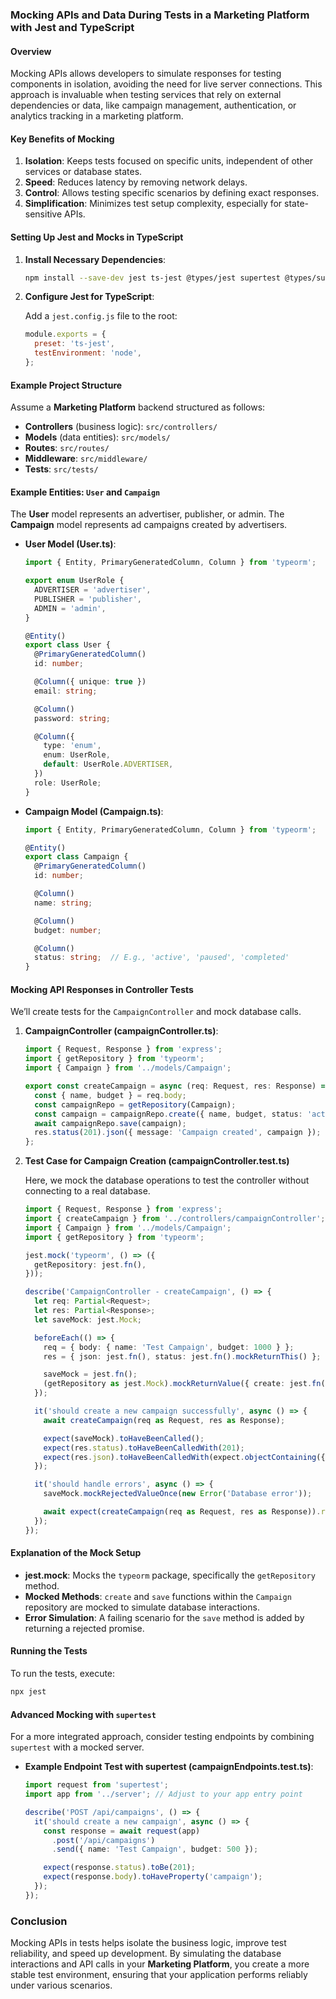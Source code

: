### Mocking APIs and Data During Tests in a Marketing Platform with Jest and TypeScript

#### Overview

Mocking APIs allows developers to simulate responses for testing components in isolation, avoiding the need for live server connections. This approach is invaluable when testing services that rely on external dependencies or data, like campaign management, authentication, or analytics tracking in a marketing platform.

#### Key Benefits of Mocking

1. **Isolation**: Keeps tests focused on specific units, independent of other services or database states.
2. **Speed**: Reduces latency by removing network delays.
3. **Control**: Allows testing specific scenarios by defining exact responses.
4. **Simplification**: Minimizes test setup complexity, especially for state-sensitive APIs.

#### Setting Up Jest and Mocks in TypeScript

1. **Install Necessary Dependencies**:

   ```bash
   npm install --save-dev jest ts-jest @types/jest supertest @types/supertest
   ```

2. **Configure Jest for TypeScript**:

   Add a `jest.config.js` file to the root:

   ```javascript
   module.exports = {
     preset: 'ts-jest',
     testEnvironment: 'node',
   };
   ```

#### Example Project Structure

Assume a **Marketing Platform** backend structured as follows:

- **Controllers** (business logic): `src/controllers/`
- **Models** (data entities): `src/models/`
- **Routes**: `src/routes/`
- **Middleware**: `src/middleware/`
- **Tests**: `src/tests/`

#### Example Entities: `User` and `Campaign`

The **User** model represents an advertiser, publisher, or admin. The **Campaign** model represents ad campaigns created by advertisers.

- **User Model (User.ts)**:

   ```typescript
   import { Entity, PrimaryGeneratedColumn, Column } from 'typeorm';

   export enum UserRole {
     ADVERTISER = 'advertiser',
     PUBLISHER = 'publisher',
     ADMIN = 'admin',
   }

   @Entity()
   export class User {
     @PrimaryGeneratedColumn()
     id: number;

     @Column({ unique: true })
     email: string;

     @Column()
     password: string;

     @Column({
       type: 'enum',
       enum: UserRole,
       default: UserRole.ADVERTISER,
     })
     role: UserRole;
   }
   ```

- **Campaign Model (Campaign.ts)**:

   ```typescript
   import { Entity, PrimaryGeneratedColumn, Column } from 'typeorm';

   @Entity()
   export class Campaign {
     @PrimaryGeneratedColumn()
     id: number;

     @Column()
     name: string;

     @Column()
     budget: number;

     @Column()
     status: string;  // E.g., 'active', 'paused', 'completed'
   }
   ```

#### Mocking API Responses in Controller Tests

We’ll create tests for the `CampaignController` and mock database calls.

1. **CampaignController (campaignController.ts)**:

   ```typescript
   import { Request, Response } from 'express';
   import { getRepository } from 'typeorm';
   import { Campaign } from '../models/Campaign';

   export const createCampaign = async (req: Request, res: Response) => {
     const { name, budget } = req.body;
     const campaignRepo = getRepository(Campaign);
     const campaign = campaignRepo.create({ name, budget, status: 'active' });
     await campaignRepo.save(campaign);
     res.status(201).json({ message: 'Campaign created', campaign });
   };
   ```

2. **Test Case for Campaign Creation (campaignController.test.ts)**

   Here, we mock the database operations to test the controller without connecting to a real database.

   ```typescript
   import { Request, Response } from 'express';
   import { createCampaign } from '../controllers/campaignController';
   import { Campaign } from '../models/Campaign';
   import { getRepository } from 'typeorm';

   jest.mock('typeorm', () => ({
     getRepository: jest.fn(),
   }));

   describe('CampaignController - createCampaign', () => {
     let req: Partial<Request>;
     let res: Partial<Response>;
     let saveMock: jest.Mock;

     beforeEach(() => {
       req = { body: { name: 'Test Campaign', budget: 1000 } };
       res = { json: jest.fn(), status: jest.fn().mockReturnThis() };

       saveMock = jest.fn();
       (getRepository as jest.Mock).mockReturnValue({ create: jest.fn(), save: saveMock });
     });

     it('should create a new campaign successfully', async () => {
       await createCampaign(req as Request, res as Response);

       expect(saveMock).toHaveBeenCalled();
       expect(res.status).toHaveBeenCalledWith(201);
       expect(res.json).toHaveBeenCalledWith(expect.objectContaining({ message: 'Campaign created' }));
     });

     it('should handle errors', async () => {
       saveMock.mockRejectedValueOnce(new Error('Database error'));

       await expect(createCampaign(req as Request, res as Response)).rejects.toThrow('Database error');
     });
   });
   ```

#### Explanation of the Mock Setup

- **jest.mock**: Mocks the `typeorm` package, specifically the `getRepository` method.
- **Mocked Methods**: `create` and `save` functions within the `Campaign` repository are mocked to simulate database interactions.
- **Error Simulation**: A failing scenario for the `save` method is added by returning a rejected promise.

#### Running the Tests

To run the tests, execute:

```bash
npx jest
```

#### Advanced Mocking with `supertest`

For a more integrated approach, consider testing endpoints by combining `supertest` with a mocked server.

- **Example Endpoint Test with supertest (campaignEndpoints.test.ts)**:

   ```typescript
   import request from 'supertest';
   import app from '../server'; // Adjust to your app entry point

   describe('POST /api/campaigns', () => {
     it('should create a new campaign', async () => {
       const response = await request(app)
         .post('/api/campaigns')
         .send({ name: 'Test Campaign', budget: 500 });

       expect(response.status).toBe(201);
       expect(response.body).toHaveProperty('campaign');
     });
   });
   ```

### Conclusion

Mocking APIs in tests helps isolate the business logic, improve test reliability, and speed up development. By simulating the database interactions and API calls in your **Marketing Platform**, you create a more stable test environment, ensuring that your application performs reliably under various scenarios.

